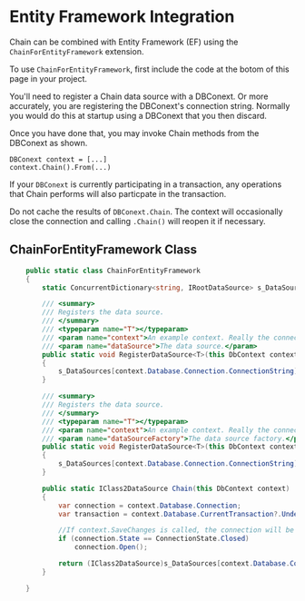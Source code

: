 ﻿# Entity Framework Integration

Chain can be combined with Entity Framework (EF) using the `ChainForEntityFramework` extension.

To use `ChainForEntityFramework`, first include the code at the botom of this page in your project. 

You'll need to register a Chain data source with a DBConext. Or more accurately, you are registering the DBConext's connection string. Normally you would do this at startup using a DBConext that you then discard.

Once you have done that, you may invoke Chain methods from the DBConext as shown.

    DBConext context = [...]
    context.Chain().From(...)

If your `DBConext` is currently participating in a transaction, any operations that Chain performs will also particpate in the transaction.

Do not cache the results of `DBConext.Chain`. The context will occasionally close the connection and calling `.Chain()` will reopen it if necessary. 

## ChainForEntityFramework Class

```csharp
    public static class ChainForEntityFramework
    {
        static ConcurrentDictionary<string, IRootDataSource> s_DataSources = new ConcurrentDictionary<string, IRootDataSource>();

        /// <summary>
        /// Registers the data source.
        /// </summary>
        /// <typeparam name="T"></typeparam>
        /// <param name="context">An example context. Really the connection string is what's being registered.</param>
        /// <param name="dataSource">The data source.</param>
        public static void RegisterDataSource<T>(this DbContext context, T dataSource) where T : IRootDataSource, IClass2DataSource
        {
            s_DataSources[context.Database.Connection.ConnectionString] = dataSource;
        }

        /// <summary>
        /// Registers the data source.
        /// </summary>
        /// <typeparam name="T"></typeparam>
        /// <param name="context">An example context. Really the connection string is what's being registered.</param>
        /// <param name="dataSourceFactory">The data source factory.</param>
        public static void RegisterDataSource<T>(this DbContext context, Func<string, T> dataSourceFactory) where T : IRootDataSource, IClass2DataSource
        {
            s_DataSources[context.Database.Connection.ConnectionString] = dataSourceFactory(context.Database.Connection.ConnectionString);
        }

        public static IClass2DataSource Chain(this DbContext context)
        {
            var connection = context.Database.Connection;
            var transaction = context.Database.CurrentTransaction?.UnderlyingTransaction;

            //If context.SaveChanges is called, the connection will be immediately closed.
            if (connection.State == ConnectionState.Closed)
                connection.Open();

            return (IClass2DataSource)s_DataSources[context.Database.Connection.ConnectionString].CreateOpenDataSource(connection, transaction);
        }

    }
```

